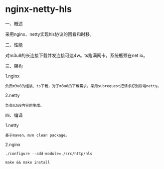 # nginx-netty-hls
一、概述

采用nginx、netty实现hls协议的回看和时移。

二、性能

对m3u8的长连接下载并发连接可达4w。ts跑满网卡，系统瓶颈在net io。

三、架构

1.nginx

    负责m3u8的组装、ts下载，对于m3u8的下载需求，采用subrequest把请求打到后端netty。

2.netty

    负责m3u8内容的生成。
    
四、编译

1.netty

    基于maven，mvn clean package。

2.nginx

    ./configure --add-module=./src/http/hls 
    
    make && make install
	
